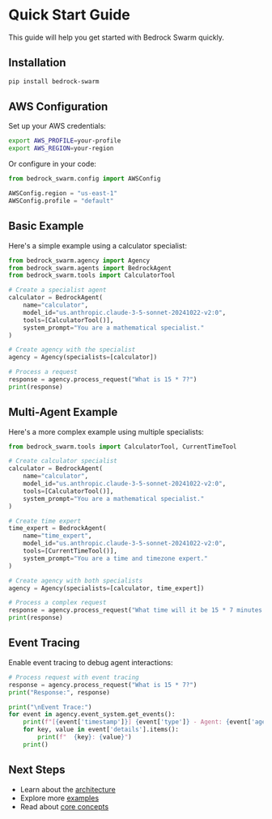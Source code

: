 # Quick Start Guide

This guide will help you get started with Bedrock Swarm quickly.

## Installation

```bash
pip install bedrock-swarm
```

## AWS Configuration

Set up your AWS credentials:

```bash
export AWS_PROFILE=your-profile
export AWS_REGION=your-region
```

Or configure in your code:

```python
from bedrock_swarm.config import AWSConfig

AWSConfig.region = "us-east-1"
AWSConfig.profile = "default"
```

## Basic Example

Here's a simple example using a calculator specialist:

```python
from bedrock_swarm.agency import Agency
from bedrock_swarm.agents import BedrockAgent
from bedrock_swarm.tools import CalculatorTool

# Create a specialist agent
calculator = BedrockAgent(
    name="calculator",
    model_id="us.anthropic.claude-3-5-sonnet-20241022-v2:0",
    tools=[CalculatorTool()],
    system_prompt="You are a mathematical specialist."
)

# Create agency with the specialist
agency = Agency(specialists=[calculator])

# Process a request
response = agency.process_request("What is 15 * 7?")
print(response)
```

## Multi-Agent Example

Here's a more complex example using multiple specialists:

```python
from bedrock_swarm.tools import CalculatorTool, CurrentTimeTool

# Create calculator specialist
calculator = BedrockAgent(
    name="calculator",
    model_id="us.anthropic.claude-3-5-sonnet-20241022-v2:0",
    tools=[CalculatorTool()],
    system_prompt="You are a mathematical specialist."
)

# Create time expert
time_expert = BedrockAgent(
    name="time_expert",
    model_id="us.anthropic.claude-3-5-sonnet-20241022-v2:0",
    tools=[CurrentTimeTool()],
    system_prompt="You are a time and timezone expert."
)

# Create agency with both specialists
agency = Agency(specialists=[calculator, time_expert])

# Process a complex request
response = agency.process_request("What time will it be 15 * 7 minutes from now?")
print(response)
```

## Event Tracing

Enable event tracing to debug agent interactions:

```python
# Process request with event tracing
response = agency.process_request("What is 15 * 7?")
print("Response:", response)

print("\nEvent Trace:")
for event in agency.event_system.get_events():
    print(f"[{event['timestamp']}] {event['type']} - Agent: {event['agent_name']}")
    for key, value in event['details'].items():
        print(f"  {key}: {value}")
    print()
```

## Next Steps

- Learn about the [architecture](../concepts/architecture.md)
- Explore more [examples](../examples/basic.md)
- Read about [core concepts](../concepts/agency.md)
